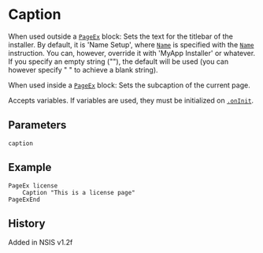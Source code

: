# Caption

When used outside a [`PageEx`][1] block: Sets the text for the titlebar of the installer. By default, it is 'Name Setup', where [`Name`][2] is specified with the [`Name`][2] instruction. You can, however, override it with 'MyApp Installer' or whatever. If you specify an empty string (""), the default will be used (you can however specify " " to achieve a blank string).

When used inside a [`PageEx`][1] block: Sets the subcaption of the current page.

Accepts variables. If variables are used, they must be initialized on [`.onInit`][3].

## Parameters

    caption

## Example

	PageEx license
		Caption "This is a license page"
	PageExEnd

## History

Added in NSIS v1.2f

[1]: PageEx.md
[2]: Name.md
[3]: ../Callbacks/onInit.md